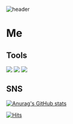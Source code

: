 ![header](https://capsule-render.vercel.app/api?type=waving&color=auto&height=300&section=header&text=Jungwon%20Jang&fontSize=90)

# Me

## Tools
<img src="https://img.shields.io/badge/Python-blue?style=flat&logo=로고이름&logoColor=white"/>
<img src="https://img.shields.io/badge/R-yellow?style=flat&logo=로고이름&logoColor=white"/>
<img src="https://img.shields.io/badge/SQL-orange?style=flat&logo=로고이름&logoColor=white"/>

## SNS

[![Anurag's GitHub stats](https://github-readme-stats.vercel.app/api?username=Jungwon)](https://github.com/anuraghazra/github-readme-stats)

[![Hits](https://hits.seeyoufarm.com/api/count/incr/badge.svg?url=https%3A%2F%2Fgithub.com%2Fgjbae1212%2Fhit-counter&count_bg=%2379C83D&title_bg=%23555555&icon=&icon_color=%23E7E7E7&title=hits&edge_flat=false)](https://hits.seeyoufarm.com)

